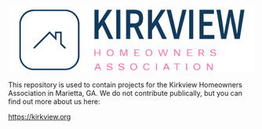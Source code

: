 ![Kirkview Homeowners Association](img/kirkview-logo-600x160-light-bg.png)

This repository is used to contain projects for the Kirkview Homeowners Association in Marietta, GA. We do not contribute publically, but you can find out more about us here:

https://kirkview.org
